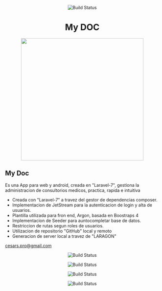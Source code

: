 <p align="center">
 <img src="https://i.postimg.cc/13xWgVdN/medico.png" alt="Build Status">
    <h1 align="center">
         My DOC
    </h1>
</p>

<p align="center"><a href="https://laravel.com" target="_blank"><img src="https://raw.githubusercontent.com/laravel/art/master/logo-lockup/5%20SVG/2%20CMYK/1%20Full%20Color/laravel-logolockup-cmyk-red.svg" width="400"></a></p>
 

## My Doc  

Es una App para web y android, creada en "Laravel-7", gestiona la administracion de consultorios medicos, practica, rapida e intuitiva

- Creada con "Laravel-7" a travez del gestor de dependencias composer.
- Implementacion de JetStream para la autenticacion de login y alta de usuarios.
- Plantilla utilizada para fron end, Argon, basada en Boostraps 4
- Implementacion de Seeder para auntocompletar base de datos. 
- Restriccion de rutas segun roles de usuarios.
- Utilizacion de repositorio "GitHub" local y remoto
- Generacion de server local a travez de "LARAGON"

cesars.pro@gmail.com

<p align="center">
 <img src="https://i.postimg.cc/yNsvj4s1/login.png" alt="Build Status">
</p>
<p align="center">
 <img src="https://i.postimg.cc/Xqmskr7m/form.png" alt="Build Status">
</p>
<p align="center">
 <img src="https://i.postimg.cc/HkQ6bsGv/hprarios.png" alt="Build Status">
</p>
<p align="center">
 <img src="https://i.postimg.cc/s2mK06gp/listaDoc.png" alt="Build Status">
</p>

